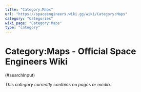 ```yaml
---
title: "Category:Maps"
url: "https://spaceengineers.wiki.gg/wiki/Category:Maps"
category: "Categories"
wiki_page: "Category:Maps"
type: "category"
---
```


# Category:Maps - Official Space Engineers Wiki

(#searchInput)

_This category currently contains no pages or media._
